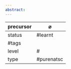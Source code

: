 ```yaml
---
abstract:
---
```

| precursor | $\varnothing$ |
| --------- | ------------- |
| status    | #learnt       |
| #tags     |               |
| level     | #             |
| type       | #purenatsc                          |